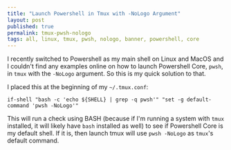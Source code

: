```yaml
---
title: "Launch Powershell in Tmux with -NoLogo Argument"
layout: post
published: true
permalink: tmux-pwsh-nologo
tags: all, linux, tmux, pwsh, nologo, banner, powershell, core
---
```


I recently switched to Powershell as my main shell on Linux and MacOS and I couldn't find any examples online on how to launch Powershell Core, `pwsh`, in `tmux` with the `-NoLogo` argument. So this is my quick solution to that.

I placed this at the beginning of my `~/.tmux.conf`:

```
if-shell "bash -c 'echo ${SHELL} | grep -q pwsh'" "set -g default-command 'pwsh -NoLogo'"
```

This will run a check using BASH (because if I'm running a system with `tmux` installed, it will likely have `bash` installed as well) to see if Powershell Core is my default shell. If it is, then launch tmux will use `pwsh -NoLogo` as `tmux`'s default command.
